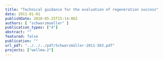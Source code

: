 ```yaml
---
title: "Technical guidance for the evaluation of regeneration success"
date: 2011-01-01
publishDate: 2020-05-25T15:14:06Z
authors: [ "schwarzmueller" ]
publication_types: ["4"]
abstract: ""
featured: false
publication: ""
url_pdf: "../../../pdf/Schwarzmüller-2011-583.pdf"
projects: ["wellma-2"]
---
```


